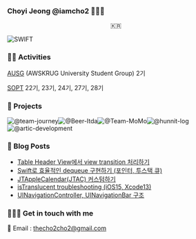 ### Choyi Jeong @iamcho2 👩🏻‍💻



<p align="center">
  <samp>
    🇰🇷 <br> 
  </samp>
</p>



![SWIFT](https://img.shields.io/static/v1?style=for-the-badge&logo=swift&message=SWIFT&label=&color=FA7343&labelColor=000000) 

### 🏄‍♂️ Activities  

[AUSG](https://ausg.me) (AWSKRUG University Student Group) 2기 

[SOPT](http://sopt.org/wp/) 22기, 23기, 24기, 27기, 28기

### 🎱 Projects

![@team-journey](https://avatars.githubusercontent.com/u/86547407?s=60&v=4)![@Beer-Itda](https://avatars.githubusercontent.com/u/83107553?s=60&v=4)![@Team-MoMo](https://avatars.githubusercontent.com/u/76675249?s=60&v=4)![@hunnit-log](https://avatars.githubusercontent.com/u/74134192?s=60&v=4)![@artic-development](https://avatars.githubusercontent.com/u/52156026?s=60&v=4)

### 🍋 Blog Posts
<!-- BLOG-POST-LIST:START -->
- [Table Header View에서 view transition 처리하기](https://iamcho2.github.io/2021/10/10/view-transition-at-tableheaderview)
- [Swift로 효율적인 dequeue 구현하기 &lpar;포인터, 투스택 큐&rpar;](https://iamcho2.github.io/2021/10/04/Swift-dequeue)
- [JTAppleCalendar&lpar;JTAC&rpar; 커스텀하기](https://iamcho2.github.io/2021/09/27/customizing-JTAppleCalendar-init-multiple-range)
- [isTranslucent troubleshooting &lpar;iOS15, Xcode13&rpar;](https://iamcho2.github.io/2021/09/26/UIBarAppearance-isTranslucent)
- [UINavigationController, UINavigationBar 구조](https://iamcho2.github.io/2021/09/25/structure-of-UINavigationController-UINavigationBar)
<!-- BLOG-POST-LIST:END -->

### 🏄🏻‍♀️ Get in touch with me

📧 Email : thecho2cho2@gmail.com

